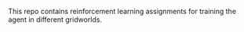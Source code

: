 This repo contains reinforcement learning assignments for training the agent in different gridworlds.
